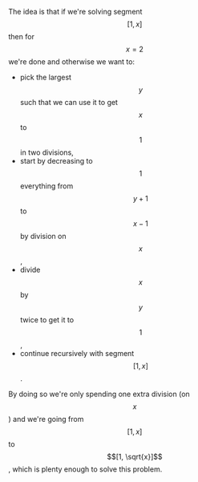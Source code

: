 The idea is that if we're solving segment $$[1, x]$$ then for $$x = 2$$ we're done and otherwise we want to:

- pick the largest $$y$$ such that we can use it to get $$x$$ to $$1$$ in two divisions,
- start by decreasing to $$1$$ everything from $$y+1$$ to $$x-1$$ by division on $$x$$,
- divide $$x$$ by $$y$$ twice to get it to $$1$$,
- continue recursively with segment $$[1, x]$$.

By doing so we're only spending one extra division (on $$x$$) and we're going from $$[1, x]$$ to $$[1, \sqrt{x}]$$, which is plenty enough to solve this problem.
